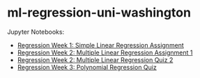 # ml-regression-uni-washington

Jupyter Notebooks:

- [Regression Week 1: Simple Linear Regression Assignment](https://github.com/desicochrane/ml-regression-uni-washington/blob/master/Week_1/Week%201%20Assignment.ipynb)
- [Regression Week 2: Multiple Linear Regression Assignment 1](https://github.com/desicochrane/ml-regression-uni-washington/blob/master/Week_2/Week2_Assignment1.ipynb)
- [Regression Week 2: Multiple Linear Regression Quiz 2](https://github.com/desicochrane/ml-regression-uni-washington/blob/master/Week_2/Week2_Assignment2.ipynb)
- [Regression Week 3: Polynomial Regression Quiz](https://github.com/desicochrane/ml-regression-uni-washington/blob/master/Week_3/Week%203%20Assignment.ipynb)
